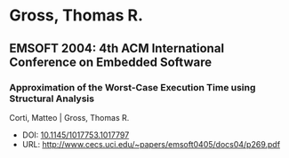 # Gross, Thomas R.

## EMSOFT 2004: 4th ACM International Conference on Embedded Software

### Approximation of the Worst-Case Execution Time using Structural Analysis
Corti, Matteo | Gross, Thomas R.
* DOI: [10.1145/1017753.1017797](https://doi.org/10.1145/1017753.1017797)
* URL: <http://www.cecs.uci.edu/~papers/emsoft0405/docs04/p269.pdf>

